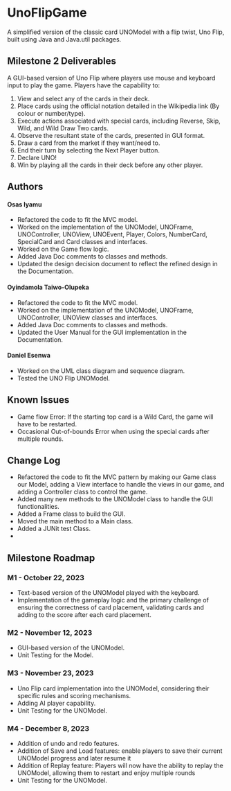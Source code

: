 # UnoFlipGame
A simplified version of the classic card UNOModel with a flip twist, Uno Flip, built using Java and Java.util packages.

## Milestone 2 Deliverables
A GUI-based version of Uno Flip where players use mouse and keyboard input to play the game. Players have the capability to:
1. View and select any of the cards in their deck.
2. Place cards using the official notation detailed in the Wikipedia link (By colour or number/type).
3. Execute actions associated with special cards, including Reverse, Skip, Wild, and Wild Draw Two cards.
4. Observe the resultant state of the cards, presented in GUI format.
5. Draw a card from the market if they want/need to.
6. End their turn by selecting the Next Player button.
7. Declare UNO!
8. Win by playing all the cards in their deck before any other player.

## Authors
#### Osas Iyamu 
- Refactored the code to fit the MVC model.
- Worked on the implementation of the UNOModel, UNOFrame, UNOController, UNOView, UNOEvent, Player, Colors, NumberCard, SpecialCard and Card classes and interfaces.
- Worked on the Game flow logic.
- Added Java Doc comments to classes and methods.
- Updated the design decision document to reflect the refined design in the Documentation. 

#### Oyindamola Taiwo-Olupeka
- Refactored the code to fit the MVC model.
- Worked on the implementation of the UNOModel, UNOFrame, UNOController, UNOView classes and interfaces.
- Added Java Doc comments to classes and methods.
- Updated the User Manual for the GUI implementation in the Documentation.

#### Daniel Esenwa
- Worked on the UML class diagram and sequence diagram.
- Tested the UNO Flip UNOModel.

## Known Issues
- Game flow Error: If the starting top card is a Wild Card, the game will have to be restarted.
- Occasional Out-of-bounds Error when using the special cards after multiple rounds.

## Change Log
- Refactored the code to fit the MVC pattern by making our Game class our Model, adding a View interface to handle the views in our game, and adding a Controller class to control the game.
- Added many new methods to the UNOModel class to handle the GUI functionalities.
- Added a Frame class to build the GUI.
- Moved the main method to a Main class.
- Added a JUNit test Class.
- 

## Milestone Roadmap
### M1 - October 22, 2023
- Text-based version of the UNOModel played with the keyboard.
- Implementation of the gameplay logic and the primary challenge of ensuring the correctness of card placement, validating cards and adding to the score after each card placement.

### M2 - November 12, 2023
- GUI-based version of the UNOModel.
- Unit Testing for the Model.

### M3 - November 23, 2023
- Uno Flip card implementation into the UNOModel, considering their specific rules and scoring mechanisms.
- Adding AI player capability.
- Unit Testing for the UNOModel.

### M4 - December 8, 2023
- Addition of undo and redo features.
- Addition of Save and Load features: enable players to save their current UNOModel progress and later resume it
- Addition of Replay feature: Players will now have the ability to replay the UNOModel, allowing them to restart and enjoy multiple rounds
- Unit Testing for the UNOModel.
